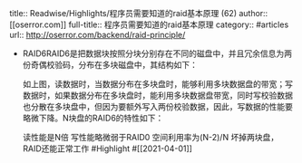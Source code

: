 title:: Readwise/Highlights/程序员需要知道的raid基本原理 (62)
author:: [[oserror.com]]
full-title:: 程序员需要知道的raid基本原理
category:: #articles
url:: http://oserror.com/backend/raid-principle/

- RAID6RAID6是把数据块按照分块分别存在不同的磁盘中，并且冗余信息为两份奇偶校验码，分布在多块磁盘中，其结构如下：
  
  如上图，读数据时，当数据分布在多块盘时，能够利用多块数据盘的带宽；写数据时，如果数据分布在多块盘时，能利用多块数据盘带宽，同时写校验数据也分散在多块盘中，但因为要额外写入两份校验数据，因此，写数据的性能要略微下降。N块盘的RAID6的特性如下：
  
  读性能是N倍
  写性能略微弱于RAID0
  空间利用率为(N-2)/N
  坏掉两块盘，RAID还能正常工作 #Highlight #[[2021-04-01]]